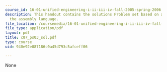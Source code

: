 ```yaml
---
course_id: 16-01-unified-engineering-i-ii-iii-iv-fall-2005-spring-2006
description: This handout contains the solutions Problem set based on algorithms in
  the assembly language.
file_location: /coursemedia/16-01-unified-engineering-i-ii-iii-iv-fall-2005-spring-2006/940e92e087186c0a45d793c5afceff06_c07_ps03_sol.pdf
file_type: application/pdf
layout: pdf
title: c07_ps03_sol.pdf
type: course
uid: 940e92e087186c0a45d793c5afceff06

---
```

None